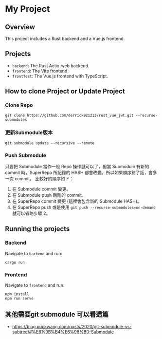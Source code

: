 # My Project

## Overview
This project includes a Rust backend and a Vue.js frontend.

## Projects
- `backend`: The Rust Actix-web backend.
- `frontend`: The Vite frontend.
- `frontTest`: The Vue.js frontend with TypeScript.

## How to clone Project or Update Project
### Clone Repo
```shell
git clone https://github.com/derrick921213/rust_vue_jwt.git --recurse-submodules
```
### 更新Submodule版本
```shell
git submodule update --recursive --remote
```
### Push Submodule
只要把 Submodule 當作一般 Repo 操作就可以了，但當 Submodule 有新的 commit 時，SuperRepo 所記錄的 HASH 都會改變，所以如果順序錯了話，會多一次 commit。
比較好的順序如下：
1. 在 Submodule commit 變更。
2. 在 Submodule push 剛剛的 commit。
3. 在 SuperRepo commit 變更 (這裡會包含新的 Submodule HASH)。
4. 在 SuperRepo push 或是使用 ```git push --recurse-submodules=on-demand```就可以省略步驟 2。

## Running the projects
### Backend
Navigate to `backend` and run:
```shell
cargo run
```
### Frontend
Navigate to `frontend` and run:
```shell
npm install
npm run serve
```

## 其他需要git submodule 可以看這篇
- https://blog.puckwang.com/posts/2020/git-submodule-vs-subtree/#%E6%9B%B4%E6%96%B0-Submodule